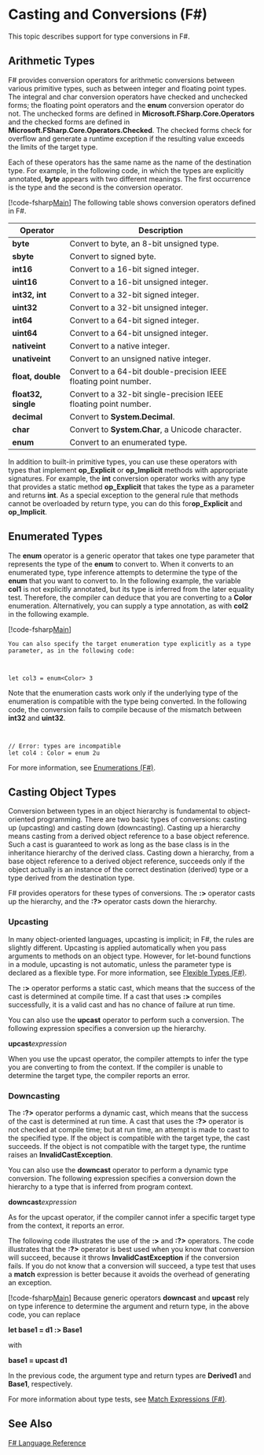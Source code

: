 # Casting and Conversions (F#)

This topic describes support for type conversions in F#.


## Arithmetic Types
F# provides conversion operators for arithmetic conversions between various primitive types, such as between integer and floating point types. The integral and char conversion operators have checked and unchecked forms; the floating point operators and the **enum** conversion operator do not. The unchecked forms are defined in **Microsoft.FSharp.Core.Operators** and the checked forms are defined in **Microsoft.FSharp.Core.Operators.Checked**. The checked forms check for overflow and generate a runtime exception if the resulting value exceeds the limits of the target type.

Each of these operators has the same name as the name of the destination type. For example, in the following code, in which the types are explicitly annotated, **byte** appears with two different meanings. The first occurrence is the type and the second is the conversion operator.

[!code-fsharp[Main](snippets/fslangref2/snippet4401.fs)]
    The following table shows conversion operators defined in F#.



|Operator|Description|
|--------|-----------|
|**byte**|Convert to byte, an 8-bit unsigned type.|
|**sbyte**|Convert to signed byte.|
|**int16**|Convert to a 16-bit signed integer.|
|**uint16**|Convert to a 16-bit unsigned integer.|
|**int32, int**|Convert to a 32-bit signed integer.|
|**uint32**|Convert to a 32-bit unsigned integer.|
|**int64**|Convert to a 64-bit signed integer.|
|**uint64**|Convert to a 64-bit unsigned integer.|
|**nativeint**|Convert to a native integer.|
|**unativeint**|Convert to an unsigned native integer.|
|**float, double**|Convert to a 64-bit double-precision IEEE floating point number.|
|**float32, single**|Convert to a 32-bit single-precision IEEE floating point number.|
|**decimal**|Convert to **System.Decimal**.|
|**char**|Convert to **System.Char**, a Unicode character.|
|**enum**|Convert to an enumerated type.|
In addition to built-in primitive types, you can use these operators with types that implement **op_Explicit** or **op_Implicit** methods with appropriate signatures. For example, the **int** conversion operator works with any type that provides a static method **op_Explicit** that takes the type as a parameter and returns **int**. As a special exception to the general rule that methods cannot be overloaded by return type, you can do this for**op_Explicit** and **op_Implicit**.


## Enumerated Types
The **enum** operator is a generic operator that takes one type parameter that represents the type of the **enum** to convert to. When it converts to an enumerated type, type inference attempts to determine the type of the **enum** that you want to convert to. In the following example, the variable **col1** is not explicitly annotated, but its type is inferred from the later equality test. Therefore, the compiler can deduce that you are converting to a **Color** enumeration. Alternatively, you can supply a type annotation, as with **col2** in the following example.

[!code-fsharp[Main](snippets/fslangref2/snippet4402.fs)]
    
    You can also specify the target enumeration type explicitly as a type parameter, as in the following code:



```


let col3 = enum<Color> 3

```


Note that the enumeration casts work only if the underlying type of the enumeration is compatible with the type being converted. In the following code, the conversion fails to compile because of the mismatch between **int32** and **uint32**.



```


// Error: types are incompatible
let col4 : Color = enum 2u

```


For more information, see [Enumerations &#40;F&#35;&#41;](Enumerations-%5BFSharp%5D.md).


## Casting Object Types
Conversion between types in an object hierarchy is fundamental to object-oriented programming. There are two basic types of conversions: casting up (upcasting) and casting down (downcasting). Casting up a hierarchy means casting from a derived object reference to a base object reference. Such a cast is guaranteed to work as long as the base class is in the inheritance hierarchy of the derived class. Casting down a hierarchy, from a base object reference to a derived object reference, succeeds only if the object actually is an instance of the correct destination (derived) type or a type derived from the destination type.

F# provides operators for these types of conversions. The **:&gt;** operator casts up the hierarchy, and the **:?&gt;** operator casts down the hierarchy.


### Upcasting
In many object-oriented languages, upcasting is implicit; in F#, the rules are slightly different. Upcasting is applied automatically when you pass arguments to methods on an object type. However, for let-bound functions in a module, upcasting is not automatic, unless the parameter type is declared as a flexible type. For more information, see [Flexible Types &#40;F&#35;&#41;](Flexible-Types-%5BFSharp%5D.md).

The **:&gt;** operator performs a static cast, which means that the success of the cast is determined at compile time. If a cast that uses **:&gt;** compiles successfully, it is a valid cast and has no chance of failure at run time.

You can also use the **upcast** operator to perform such a conversion. The following expression specifies a conversion up the hierarchy.

**upcast***expression*

When you use the upcast operator, the compiler attempts to infer the type you are converting to from the context. If the compiler is unable to determine the target type, the compiler reports an error.


### Downcasting
The **:?&gt;** operator performs a dynamic cast, which means that the success of the cast is determined at run time. A cast that uses the **:?&gt;** operator is not checked at compile time; but at run time, an attempt is made to cast to the specified type. If the object is compatible with the target type, the cast succeeds. If the object is not compatible with the target type, the runtime raises an **InvalidCastException**.

You can also use the **downcast** operator to perform a dynamic type conversion. The following expression specifies a conversion down the hierarchy to a type that is inferred from program context.

**downcast***expression*

As for the upcast operator, if the compiler cannot infer a specific target type from the context, it reports an error.

The following code illustrates the use of the **:&gt;** and **:?&gt;** operators. The code illustrates that the **:?&gt;** operator is best used when you know that conversion will succeed, because it throws **InvalidCastException** if the conversion fails. If you do not know that a conversion will succeed, a type test that uses a **match** expression is better because it avoids the overhead of generating an exception.

[!code-fsharp[Main](snippets/fslangref2/snippet4403.fs)]
    Because generic operators **downcast** and **upcast** rely on type inference to determine the argument and return type, in the above code, you can replace

**let base1 = d1 :&gt; Base1**

with

**base1 = upcast d1**

In the previous code, the argument type and return types are **Derived1** and **Base1**, respectively.

For more information about type tests, see [Match Expressions &#40;F&#35;&#41;](Match-Expressions-%5BFSharp%5D.md).


## See Also
[F&#35; Language Reference](FSharp-Language-Reference.md)

